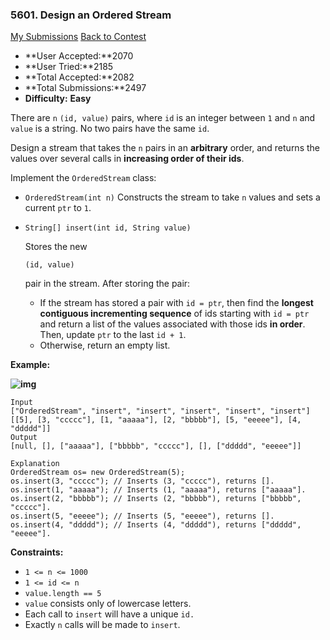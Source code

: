 ### 5601. Design an Ordered Stream

[My Submissions](https://leetcode.com/contest/weekly-contest-215/problems/design-an-ordered-stream/submissions/)  [Back to Contest](https://leetcode.com/contest/weekly-contest-215/)

- **User Accepted:**2070
- **User Tried:**2185
- **Total Accepted:**2082
- **Total Submissions:**2497
- **Difficulty:** **Easy**

There are `n` `(id, value)` pairs, where `id` is an integer between `1` and `n` and `value` is a string. No two pairs have the same `id`.

Design a stream that takes the `n` pairs in an **arbitrary** order, and returns the values over several calls in **increasing order of their ids**.

Implement the `OrderedStream` class:

- `OrderedStream(int n)` Constructs the stream to take `n` values and sets a current `ptr` to `1`.

- ```
  String[] insert(int id, String value)
  ```

   

  Stores the new

   

  ```
  (id, value)
  ```

   

  pair in the stream. After storing the pair:

  - If the stream has stored a pair with `id = ptr`, then find the **longest contiguous incrementing sequence** of ids starting with `id = ptr` and return a list of the values associated with those ids **in order**. Then, update `ptr` to the last `id + 1`.
  - Otherwise, return an empty list.

 

**Example:**

**![img](https://assets.leetcode.com/uploads/2020/11/10/q1.gif)**

```
Input
["OrderedStream", "insert", "insert", "insert", "insert", "insert"]
[[5], [3, "ccccc"], [1, "aaaaa"], [2, "bbbbb"], [5, "eeeee"], [4, "ddddd"]]
Output
[null, [], ["aaaaa"], ["bbbbb", "ccccc"], [], ["ddddd", "eeeee"]]

Explanation
OrderedStream os= new OrderedStream(5);
os.insert(3, "ccccc"); // Inserts (3, "ccccc"), returns [].
os.insert(1, "aaaaa"); // Inserts (1, "aaaaa"), returns ["aaaaa"].
os.insert(2, "bbbbb"); // Inserts (2, "bbbbb"), returns ["bbbbb", "ccccc"].
os.insert(5, "eeeee"); // Inserts (5, "eeeee"), returns [].
os.insert(4, "ddddd"); // Inserts (4, "ddddd"), returns ["ddddd", "eeeee"].
```

 

**Constraints:**

- `1 <= n <= 1000`
- `1 <= id <= n`
- `value.length == 5`
- `value` consists only of lowercase letters.
- Each call to `insert` will have a unique `id.`
- Exactly `n` calls will be made to `insert`.